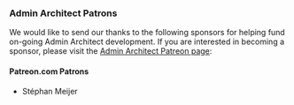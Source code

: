 ### Admin Architect Patrons

We would like to send our thanks to the following sponsors for helping fund on-going Admin Architect development. If you are interested in becoming a sponsor, please visit the [Admin Architect Patreon page](https://www.patreon.com/adminarchitect):

#### Patreon.com Patrons
* Stéphan Meijer